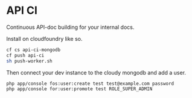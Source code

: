 # API CI

Continuous API-doc building for your internal docs.

Install on cloudfoundry like so.

```bash
cf cs api-ci-mongodb
cf push api-ci
sh push-worker.sh
```

Then connect your dev instance to the cloudy mongodb
and add a user.

```bash
php app/console fos:user:create test test@example.com password
php app/console for:user:promote test ROLE_SUPER_ADMIN
```

